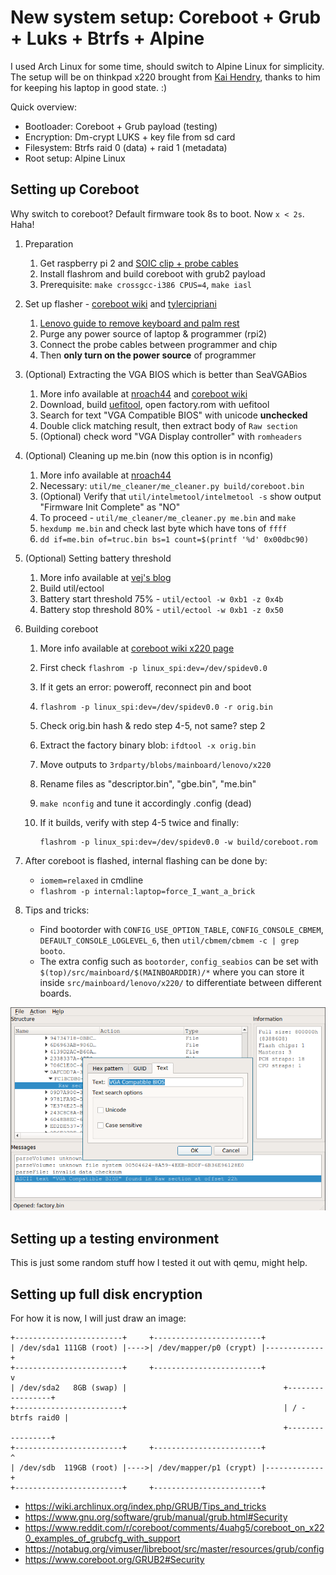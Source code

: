 New system setup: Coreboot + Grub + Luks + Btrfs + Alpine
=========================================================

I used Arch Linux for some time, should switch to Alpine Linux for simplicity.
The setup will be on thinkpad x220 brought from [Kai Hendry][kaih], thanks to
him for keeping his laptop in good state. :)

Quick overview:

* Bootloader: Coreboot + Grub payload (testing)
* Encryption: Dm-crypt LUKS + key file from sd card
* Filesystem: Btrfs raid 0 (data) + raid 1 (metadata)
* Root setup: Alpine Linux

[kaih]: //hendry.iki.fi/

Setting up Coreboot
-------------------
Why switch to coreboot? Default firmware took 8s to boot. Now `x < 2s`. Haha!

1. Preparation

   1. Get raspberry pi 2 and [SOIC clip + probe cables][soic]
   2. Install flashrom and build coreboot with grub2 payload
   3. Prerequisite: `make crossgcc-i386 CPUS=4`, `make iasl`

2. Set up flasher - [coreboot wiki][wiki] and [tylercipriani][tyle]

   1. [Lenovo guide to remove keyboard and palm rest][lvid]
   2. Purge any power source of laptop & programmer (rpi2)
   3. Connect the probe cables between programmer and chip
   4. Then **only turn on the power source** of programmer

3. (Optional) Extracting the VGA BIOS which is better than SeaVGABios

   1. More info available at [nroach44][nr01] and [coreboot wiki][evga]
   2. Download, build [uefitool][uefi], open factory.rom with uefitool
   3. Search for text "VGA Compatible BIOS" with unicode **unchecked**
   4. Double click matching result, then extract body of `Raw section`
   5. (Optional) check word "VGA Display controller" with `romheaders`

4. (Optional) Cleaning up me.bin (now this option is in nconfig)

   1. More info available at [nroach44][nr02]
   2. Necessary: `util/me_cleaner/me_cleaner.py build/coreboot.bin`
   3. (Optional) Verify that `util/intelmetool/intelmetool -s` show
      output "Firmware Init Complete" as "NO"
   4. To proceed - `util/me_cleaner/me_cleaner.py me.bin` and `make`
   5. `hexdump me.bin` and check last byte which have tons of `ffff`
   6. `dd if=me.bin of=truc.bin bs=1 count=$(printf '%d' 0x00dbc90)`

5. (Optional) Setting battery threshold

   1. More info available at [vej's blog][vejb]
   2. Build util/ectool
   3. Battery start threshold 75% - `util/ectool -w 0xb1 -z 0x4b`
   4. Battery stop threshold 80%  - `util/ectool -w 0xb1 -z 0x50`

6. Building coreboot

   1. More info available at [coreboot wiki x220 page][wiki]
   2. First check `flashrom -p linux_spi:dev=/dev/spidev0.0`
   3. If it gets an error: poweroff, reconnect pin and boot
   4. `flashrom -p linux_spi:dev=/dev/spidev0.0 -r orig.bin`
   5. Check orig.bin hash & redo step 4-5, not same? step 2
   6. Extract the factory binary blob: `ifdtool -x orig.bin`
   7. Move outputs to `3rdparty/blobs/mainboard/lenovo/x220`
   8. Rename files as "descriptor.bin", "gbe.bin", "me.bin"
   9. `make nconfig` and tune it accordingly .config (dead)
   0. If it builds, verify with step 4-5 twice and finally:

          flashrom -p linux_spi:dev=/dev/spidev0.0 -w build/coreboot.rom

7. After coreboot is flashed, internal flashing can be done by:

   - `iomem=relaxed` in cmdline
   - `flashrom -p internal:laptop=force_I_want_a_brick`

8. Tips and tricks:

   - Find bootorder with `CONFIG_USE_OPTION_TABLE`, `CONFIG_CONSOLE_CBMEM`,
     `DEFAULT_CONSOLE_LOGLEVEL_6`, then `util/cbmem/cbmem -c | grep booto`.
   - The extra config such as `bootorder`, `config_seabios` can be set with
     `$(top)/src/mainboard/$(MAINBOARDDIR)/*` where you can store it inside
     `src/mainboard/lenovo/x220/` to differentiate between different boards.

[tyle]: //tylercipriani.com/blog/2016/11/13/coreboot-on-the-thinkpad-x220-with-a-raspberry-pi/
[wiki]: //www.coreboot.org/Board:lenovo/x220
[nr01]: //nroach44.id.au/index.php/2016/12/11/thinkpad-x220-coreboot-and-me-removal/
[nr02]: //nroach44.id.au/index.php/2017/01/24/thinkpad-x220-shrink-the-me-region/
[cbrp]: //review.coreboot.org/cgit/coreboot.git
[lvid]: //support.lenovo.com/us/en/videos/pd022683
[soic]: //www.ebay.com/itm/162284060668?_trksid=p2057872.m2749.l2649&ssPageName=STRK%3AMEBIDX%3AIT
[evga]: //www.coreboot.org/VGA_support#UEFI_Method
[uefi]: //github.com/LongSoft/UEFITool
[mecl]: //github.com/corna/me_cleaner
[vejb]: //wej.k.vu/coreboot/coreboot_on_the_lenovo_thinkpad_x220

![img](img/setup1.png)

Setting up a testing environment
--------------------------------
This is just some random stuff how I tested it out with qemu, might help.

Setting up full disk encryption
-------------------------------
For how it is now, I will just draw an image:

    +------------------------+     +------------------------+
    | /dev/sda1 111GB (root) |---->| /dev/mapper/p0 (crypt) |-------------+
    +------------------------+     +------------------------+             v
    | /dev/sda2   8GB (swap) |                                   +-----------------+
    +------------------------+                                   | / - btrfs raid0 |
                                                                 +-----------------+
    +------------------------+     +------------------------+             ^
    | /dev/sdb  119GB (root) |---->| /dev/mapper/p1 (crypt) |-------------+ 
    +------------------------+     +------------------------+              

- <https://wiki.archlinux.org/index.php/GRUB/Tips_and_tricks>
- <https://www.gnu.org/software/grub/manual/grub.html#Security>
- <https://www.reddit.com/r/coreboot/comments/4uahg5/coreboot_on_x220_examples_of_grubcfg_with_support>
- <https://notabug.org/vimuser/libreboot/src/master/resources/grub/config>
- <https://www.coreboot.org/GRUB2#Security>
